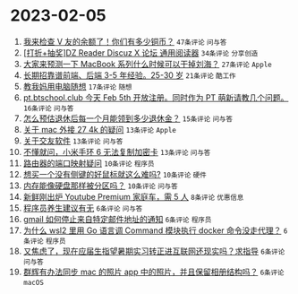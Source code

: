 # 2023-02-05

1. [我来检查 V 友的余额了！你们有多少铜币？](https://www.v2ex.com/t/913305) `47条评论` `问与答`
1. [[打折+抽奖]DZ Reader Discuz X 论坛 通用阅读器](https://www.v2ex.com/t/913297) `34条评论` `分享创造`
1. [大家来预测一下 MacBook 系列什么时候可以干掉刘海？](https://www.v2ex.com/t/913314) `27条评论` `Apple`
1. [长期招靠谱前端、后端 3-5 年经验。25-30 岁](https://www.v2ex.com/t/913339) `21条评论` `酷工作`
1. [教我妈用电脑随想](https://www.v2ex.com/t/913276) `17条评论` `随想`
1. [pt.btschool.club 今天 Feb 5th 开放注册。同时作为 PT 萌新请教几个问题。](https://www.v2ex.com/t/913270) `16条评论` `问与答`
1. [怎么预估退休后每一个月能领到多少退休金？](https://www.v2ex.com/t/913296) `15条评论` `问与答`
1. [关于 mac 外接 27 4k 的疑问](https://www.v2ex.com/t/913342) `13条评论` `Apple`
1. [关于交友软件](https://www.v2ex.com/t/913278) `13条评论` `问与答`
1. [不懂就问，小米手环 6 无法复制加密卡](https://www.v2ex.com/t/913271) `13条评论` `问与答`
1. [路由器的端口映射疑问](https://www.v2ex.com/t/913293) `10条评论` `程序员`
1. [想买一个没有侧键的好鼠标就这么难吗?](https://www.v2ex.com/t/913286) `10条评论` `硬件`
1. [内存能像硬盘那样被分区吗？](https://www.v2ex.com/t/913266) `10条评论` `问与答`
1. [新鲜刚出炉 Youtube Premium 家庭车，需 5 人](https://www.v2ex.com/t/913341) `8条评论` `优惠信息`
1. [程序员养生建议有无](https://www.v2ex.com/t/913357) `6条评论` `问与答`
1. [gmail 如何停止来自特定邮件地址的通知](https://www.v2ex.com/t/913334) `6条评论` `程序员`
1. [为什么 wsl2 里用 Go 语言调 Command 模块执行 docker 命令没走代理？](https://www.v2ex.com/t/913280) `6条评论` `程序员`
1. [又焦虑了，现在应届生指望暑期实习转正进互联网还现实吗？求指导](https://www.v2ex.com/t/913275) `6条评论` `问与答`
1. [群辉有办法同步 mac 的照片 app 中的照片，并且保留相册结构吗？](https://www.v2ex.com/t/913268) `6条评论` `macOS`
